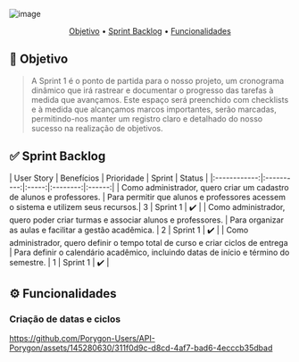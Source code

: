 
![image](https://github.com/Porygon-Users/API-Porygon/assets/145280630/711c347c-7a93-4a38-80ad-0cb60b199454)

<p align = "center">
<a href="#Objetivo">Objetivo</a> •
<a href="#Sprint Backlog">Sprint Backlog</a> •
<a href="#Funcionalidades">Funcionalidades</a> 
</p>

## 🎯 Objetivo
<a name="Objetivo"></a>
> A Sprint 1 é o ponto de partida para o nosso projeto, um cronograma dinâmico que irá rastrear e documentar o progresso das tarefas à medida que avançamos. Este espaço será preenchido com checklists e à medida que alcançamos marcos importantes, serão marcadas, permitindo-nos manter um registro claro e detalhado do nosso sucesso na realização de objetivos.

## ✅ Sprint Backlog
<a name="Sprint Backlog"></a>
| User Story  | Benefícios  | Prioridade | Sprint  | Status |
|:------------:|:----------:|:-----:|:--------:|:------:|
| Como administrador, quero criar um cadastro de alunos e professores. | Para permitir que alunos e professores acessem o sistema e utilizem seus recursos.| 3 | Sprint 1 | ✔️ |
| Como administrador, quero poder criar turmas e associar alunos e professores. | Para organizar as aulas e facilitar a gestão acadêmica. | 2 | Sprint 1 | ✔️ | 
| Como administrador, quero definir o tempo total de curso e criar ciclos de entrega | Para definir o calendário acadêmico, incluindo datas de início e término do semestre. | 1 | Sprint 1 | ✔️ |

## ⚙️ Funcionalidades
<a name="Funcionalidades"></a>
### Criação de datas e ciclos
https://github.com/Porygon-Users/API-Porygon/assets/145280630/311f0d9c-d8cd-4af7-bad6-4ecccb35dbad

